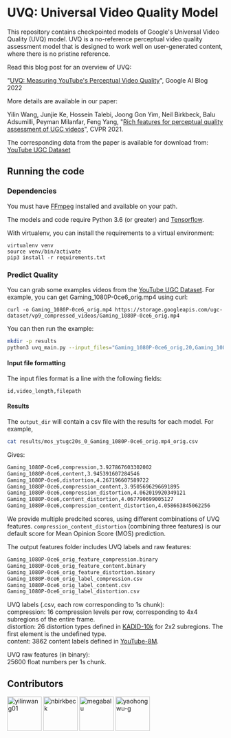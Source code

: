 # UVQ: Universal Video Quality Model 

This repository contains checkpointed models of Google's Universal Video Quality (UVQ) model.
UVQ is a no-reference perceptual video quality assessment model that is designed to work
well on user-generated content, where there is no pristine reference.

Read this blog post for an overview of UVQ:

"[UVQ: Measuring YouTube's Perceptual Video Quality](https://ai.googleblog.com/2022/08/uvq-measuring-youtubes-perceptual-video.html)", Google AI Blog 2022

More details are available in our paper:

Yilin Wang, Junjie Ke, Hossein Talebi, Joong Gon Yim, Neil Birkbeck, Balu Adsumilli, Peyman Milanfar, Feng Yang, "[Rich features for perceptual quality assessment of UGC videos](https://openaccess.thecvf.com/content/CVPR2021/html/Wang_Rich_Features_for_Perceptual_Quality_Assessment_of_UGC_Videos_CVPR_2021_paper.html)", CVPR 2021.

The corresponding data from the paper is available for download from: [YouTube UGC Dataset](https://media.withyoutube.com)

## Running the code

### Dependencies

You must have [FFmpeg](http://www.ffmpeg.org/) installed and available on your path.

The models and code require Python 3.6 (or greater) and [Tensorflow](https://www.tensorflow.org/install).

With virtualenv, you can install the requirements to a virtual environment:
```
virtualenv venv
source venv/bin/activate
pip3 install -r requirements.txt
```

### Predict Quality

You can grab some examples videos from the [YouTube UGC Dataset](https://media.withyoutube.com). For example, you can get Gaming_1080P-0ce6_orig.mp4 using curl:

```
curl -o Gaming_1080P-0ce6_orig.mp4 https://storage.googleapis.com/ugc-dataset/vp9_compressed_videos/Gaming_1080P-0ce6_orig.mp4
```

You can then run the example:

```bash
mkdir -p results
python3 uvq_main.py --input_files="Gaming_1080P-0ce6_orig,20,Gaming_1080P-0ce6_orig.mp4" --output_dir results --model_dir models
```

#### Input file formatting
The input files format is a line with the following fields:

`id,video_length,filepath`

#### Results

The `output_dir` will contain a csv file with the results for each model. For example,
```bash
cat results/mos_ytugc20s_0_Gaming_1080P-0ce6_orig.mp4_orig.csv
```
Gives:
```bash
Gaming_1080P-0ce6,compression,3.927867603302002
Gaming_1080P-0ce6,content,3.945391607284546
Gaming_1080P-0ce6,distortion,4.267196607589722
Gaming_1080P-0ce6,compression_content,3.9505696296691895
Gaming_1080P-0ce6,compression_distortion,4.062019920349121
Gaming_1080P-0ce6,content_distortion,4.067790699005127
Gaming_1080P-0ce6,compression_content_distortion,4.058663845062256
```

We provide multiple predcited scores, using different combinations of UVQ features.
`compression_content_distortion` (combining three features) is our default score for Mean Opinion Score (MOS) prediction.

The output features folder includes UVQ labels and raw features:
```bash
Gaming_1080P-0ce6_orig_feature_compression.binary
Gaming_1080P-0ce6_orig_feature_content.binary
Gaming_1080P-0ce6_orig_feature_distortion.binary
Gaming_1080P-0ce6_orig_label_compression.csv
Gaming_1080P-0ce6_orig_label_content.csv
Gaming_1080P-0ce6_orig_label_distortion.csv
```
UVQ labels (.csv, each row corresponding to 1s chunk):<br />
compression: 16 compression levels per row, corresponding to 4x4 subregions of the entire frame.<br />
distortion: 26 distortion types defined in [KADID-10k](http://database.mmsp-kn.de/kadid-10k-database.html) for 2x2 subregions. The first element is the undefined type. <br /> 
content: 3862 content labels defined in [YouTube-8M](https://research.google.com/youtube8m/).<br />

UVQ raw features (in binary):<br />
25600 float numbers per 1s chunk.


## Contributors

[//]: contributor-faces

<a href="https://github.com/yilinwang01"><img src="https://avatars.githubusercontent.com/u/30224449?v=4" title="yilinwang01" width="80" height="80"></a>
<a href="https://github.com/nbirkbeck"><img src="https://avatars.githubusercontent.com/u/6225937?v=4" title="nbirkbeck" width="80" height="80"></a>
<a href="https://github.com/megabalu"><img src="https://avatars.githubusercontent.com/u/99928166?v=4" title="megabalu" width="80" height="80"></a>
<a href="https://github.com/yaohongwu-g"><img src="https://avatars.githubusercontent.com/u/188632463?v=4" title="yaohongwu-g" width="80" height="80"></a>

[//]: contributor-faces

